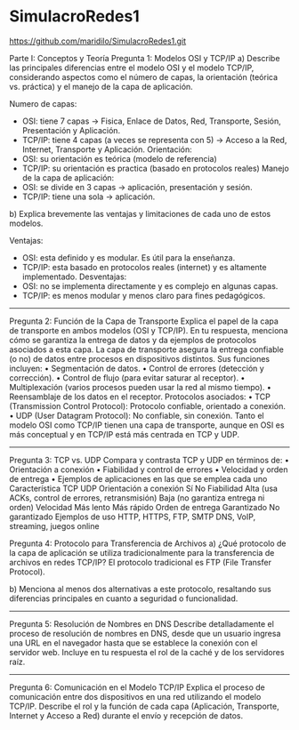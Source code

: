 # SimulacroRedes1
https://github.com/maridilo/SimulacroRedes1.git

Parte I: Conceptos y Teoría
Pregunta 1: Modelos OSI y TCP/IP
a)	Describe las principales diferencias entre el modelo OSI y el modelo TCP/IP, considerando aspectos como el número de capas, la orientación (teórica vs. práctica) y el manejo de la capa de aplicación.

Numero de capas:
-	OSI: tiene 7 capas -> Fisica, Enlace de Datos, Red, Transporte, Sesión, Presentación y Aplicación.
-	TCP/IP: tiene 4 capas (a veces se representa con 5) -> Acceso a la Red, Internet, Transporte y Aplicación.
Orientación:
-	OSI: su orientación es teórica (modelo de referencia)
-	TCP/IP: su orientación es practica (basado en protocolos reales)
Manejo de la capa de aplicación:
-	OSI: se divide en 3 capas -> aplicación, presentación y sesión.
-	TCP/IP: tiene una sola -> aplicación.

b)	Explica brevemente las ventajas y limitaciones de cada uno de estos modelos.

Ventajas:
-	OSI: esta definido y es modular. Es útil para la enseñanza.
-	TCP/IP: esta basado en protocolos reales (internet) y es altamente implementado.
Desventajas:
-	OSI: no se implementa directamente y es complejo en algunas capas.
-	TCP/IP: es menos modular y menos claro para fines pedagógicos.
________________________________________
Pregunta 2: Función de la Capa de Transporte
Explica el papel de la capa de transporte en ambos modelos (OSI y TCP/IP). En tu respuesta, menciona cómo se garantiza la entrega de datos y da ejemplos de protocolos asociados a esta capa.
La capa de transporte asegura la entrega confiable (o no) de datos entre procesos en dispositivos distintos. Sus funciones incluyen:
•	Segmentación de datos.
•	Control de errores (detección y corrección).
•	Control de flujo (para evitar saturar al receptor).
•	Multiplexación (varios procesos pueden usar la red al mismo tiempo).
•	Reensamblaje de los datos en el receptor.
Protocolos asociados:
•	TCP (Transmission Control Protocol): Protocolo confiable, orientado a conexión.
•	UDP (User Datagram Protocol): No confiable, sin conexión.
Tanto el modelo OSI como TCP/IP tienen una capa de transporte, aunque en OSI es más conceptual y en TCP/IP está más centrada en TCP y UDP.
________________________________________
Pregunta 3: TCP vs. UDP
Compara y contrasta TCP y UDP en términos de:
•	Orientación a conexión
•	Fiabilidad y control de errores
•	Velocidad y orden de entrega
•	Ejemplos de aplicaciones en las que se emplea cada uno
Característica	TCP	UDP
Orientación a conexión	Sí	No
Fiabilidad	Alta (usa ACKs, control de errores, retransmisión)	Baja (no garantiza entrega ni orden)
Velocidad	Más lento	Más rápido
Orden de entrega	Garantizado	No garantizado
Ejemplos de uso	HTTP, HTTPS, FTP, SMTP	DNS, VoIP, streaming, juegos online

Pregunta 4: Protocolo para Transferencia de Archivos
a)	¿Qué protocolo de la capa de aplicación se utiliza tradicionalmente para la transferencia de archivos en redes TCP/IP?
El protocolo tradicional es FTP (File Transfer Protocol).

b)	Menciona al menos dos alternativas a este protocolo, resaltando sus diferencias principales en cuanto a seguridad o funcionalidad.

________________________________________
Pregunta 5: Resolución de Nombres en DNS
Describe detalladamente el proceso de resolución de nombres en DNS, desde que un usuario ingresa una URL en el navegador hasta que se establece la conexión con el servidor web. Incluye en tu respuesta el rol de la caché y de los servidores raíz.
________________________________________
Pregunta 6: Comunicación en el Modelo TCP/IP
Explica el proceso de comunicación entre dos dispositivos en una red utilizando el modelo TCP/IP. Describe el rol y la función de cada capa (Aplicación, Transporte, Internet y Acceso a Red) durante el envío y recepción de datos.
